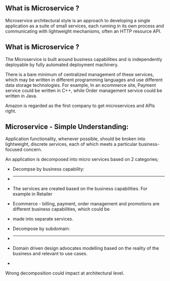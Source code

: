 What is Microservice ?
----------------------

Microservice architectural style is an approach to developing a single application as a suite of small services, 
each running in its own process and communicating with lightweight mechanisms, often an HTTP resource API.

What is Microservice ?
----------------------

The Microservice is built around business capabilities and is independently deployable by fully automated deployment
machinery.

There is a bare minimum of centralized management of these services, which may be written in different programming languages
and use different data storage technologies. For example, In an ecommerce site, Payment service could be written in C++,
while Order management service could be written in Java.

Amazon is regarded as the first company to get microservices and APIs right.

Microservice - Simple Understanding:
------------------------------------
Application functionality, whenever possible, should be broken into lightweight, discrete services, each of which 
meets a particular business-focused concern.

An application is decomposed into micro services based on 2 categories;

* Decompse by business capability:
* ----------------------------------
* The services are created based on the business capabilities. For example in Retailer 
* Ecommerce - billing, payment, order management and promotions are different business capabilities, which could be 
* made into separate services.

* Decompose by subdomain:
* --------------------------
* Domain driven design advocates modelling based on the reality of the business and relevant to use cases.
* 

Wrong decomposition could impact at architectural level.



